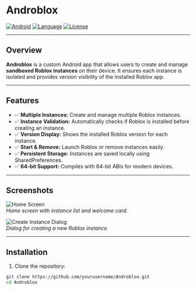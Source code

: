# Androblox

[![Android](https://img.shields.io/badge/Platform-Android-green)](https://developer.android.com/)
[![Language](https://img.shields.io/badge/Language-Kotlin-orange)](https://kotlinlang.org/)
[![License](https://img.shields.io/badge/License-MIT-blue)](LICENSE)

---

## Overview

**Androblox** is a custom Android app that allows users to create and manage **sandboxed Roblox instances** on their device. It ensures each instance is isolated and provides version visibility of the installed Roblox app.

---

## Features

- ✅ **Multiple Instances:** Create and manage multiple Roblox instances.
- ✅ **Instance Validation:** Automatically checks if Roblox is installed before creating an instance.
- ✅ **Version Display:** Shows the installed Roblox version for each instance.
- ✅ **Start & Remove:** Launch Roblox or remove instances easily.
- ✅ **Persistent Storage:** Instances are saved locally using SharedPreferences.
- ✅ **64-bit Support:** Compiles with 64-bit ABIs for modern devices.

---

## Screenshots

![Home Screen](screenshots/home_screen.png)  
*Home screen with instance list and welcome card.*

![Create Instance Dialog](screenshots/create_instance.png)  
*Dialog for creating a new Roblox instance.*

---

## Installation

1. Clone the repository:

```bash
git clone https://github.com/yourusername/Androblox.git
cd Androblox
